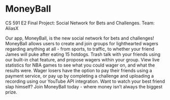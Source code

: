 # MoneyBall
CS 591 E2 Final Project: Social Network for Bets and Challenges. Team: AliasX


Our app, MoneyBall, is the new social network for bets and challenges! MoneyBall allows users to create and join groups for lighthearted wagers regarding anything at all - from sports, to traffic, to whether your friend James will puke after eating 15 hotdogs. Trash talk with your friends using our built-in chat feature, and propose wagers within your group. View live statistics for NBA games to see what you could wager on, and what the results were. Wager losers have the option to pay their friends using a payment service, or pay up by completing a challenge and uploading a recording using our YouTube API integration. 
Want to watch your best friend slap himself? Join MoneyBall today - where money isn’t always the biggest prize.
